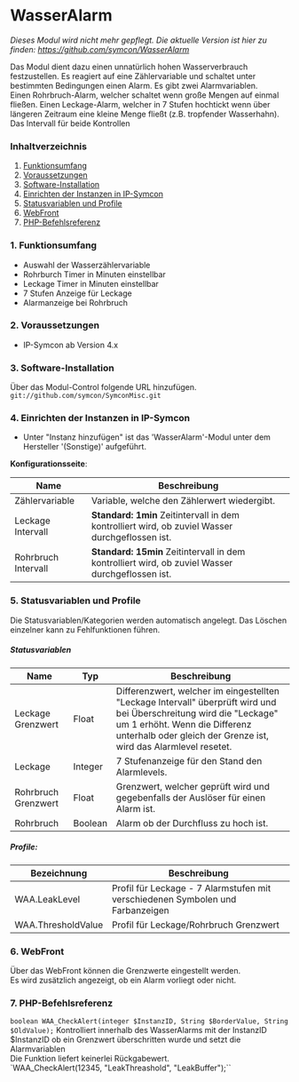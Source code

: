 # WasserAlarm

_Dieses Modul wird nicht mehr gepflegt. Die aktuelle Version ist hier zu finden: https://github.com/symcon/WasserAlarm_

Das Modul dient dazu einen unnatürlich hohen Wasserverbrauch festzustellen. Es reagiert auf eine Zählervariable und schaltet unter bestimmten Bedingungen einen Alarm.
Es gibt zwei Alarmvariablen.  
Einen Rohrbruch-Alarm, welcher schaltet wenn große Mengen auf einmal fließen.
Einen Leckage-Alarm, welcher in 7 Stufen hochtickt wenn über längeren Zeitraum eine kleine Menge fließt (z.B. tropfender Wasserhahn).
Das Intervall für beide Kontrollen

### Inhaltverzeichnis

1. [Funktionsumfang](#1-funktionsumfang)
2. [Voraussetzungen](#2-voraussetzungen)
3. [Software-Installation](#3-software-installation)
4. [Einrichten der Instanzen in IP-Symcon](#4-einrichten-der-instanzen-in-ip-symcon)
5. [Statusvariablen und Profile](#5-statusvariablen-und-profile)
6. [WebFront](#6-webfront)
7. [PHP-Befehlsreferenz](#7-php-befehlsreferenz)

### 1. Funktionsumfang

* Auswahl der Wasserzählervariable
* Rohrburch Timer in Minuten einstellbar
* Leckage Timer in Minuten einstellbar
* 7 Stufen Anzeige für Leckage
* Alarmanzeige bei Rohrbruch

### 2. Voraussetzungen

- IP-Symcon ab Version 4.x

### 3. Software-Installation

Über das Modul-Control folgende URL hinzufügen.  
`git://github.com/symcon/SymconMisc.git`  

### 4. Einrichten der Instanzen in IP-Symcon

- Unter "Instanz hinzufügen" ist das 'WasserAlarm'-Modul unter dem Hersteller '(Sonstige)' aufgeführt.  

__Konfigurationsseite__:

Name                | Beschreibung
------------------- | ---------------------------------
Zählervariable      | Variable, welche den Zählerwert wiedergibt.
Leckage Intervall   | __Standard: 1min__ Zeitintervall in dem kontrolliert wird, ob zuviel Wasser durchgeflossen ist.
Rohrbruch Intervall | __Standard: 15min__ Zeitintervall in dem kontrolliert wird, ob zuviel Wasser durchgeflossen ist.

### 5. Statusvariablen und Profile

Die Statusvariablen/Kategorien werden automatisch angelegt. Das Löschen einzelner kann zu Fehlfunktionen führen.

##### Statusvariablen

Name                | Typ       | Beschreibung
------------------- | --------- | ----------------
Leckage Grenzwert   | Float     | Differenzwert, welcher im eingestellten "Leckage Intervall" überprüft wird und bei Überschreitung wird die "Leckage" um 1 erhöht. Wenn die Differenz unterhalb oder gleich der Grenze ist, wird das Alarmlevel resetet. 
Leckage             | Integer   | 7 Stufenanzeige für den Stand den Alarmlevels.
Rohrbruch Grenzwert | Float     | Grenzwert, welcher geprüft wird und gegebenfalls der Auslöser für einen Alarm ist. 
Rohrbruch           | Boolean   | Alarm ob der Durchfluss zu hoch ist. 

##### Profile:

Bezeichnung        | Beschreibung
------------------ | -----------------
WAA.LeakLevel      | Profil für Leckage - 7 Alarmstufen mit verschiedenen Symbolen und Farbanzeigen
WAA.ThresholdValue | Profil für Leckage/Rohrbruch Grenzwert

### 6. WebFront

Über das WebFront können die Grenzwerte eingestellt werden.  
Es wird zusätzlich angezeigt, ob ein Alarm vorliegt oder nicht.

### 7. PHP-Befehlsreferenz

`boolean WAA_CheckAlert(integer $InstanzID, String $BorderValue, String $OldValue);`
Kontrolliert innerhalb des WasserAlarms mit der InstanzID $InstanzID ob ein Grenzwert überschritten wurde und setzt die Alarmvariablen  
Die Funktion liefert keinerlei Rückgabewert.  
`WAA_CheckAlert(12345, "LeakThreashold", "LeakBuffer");``